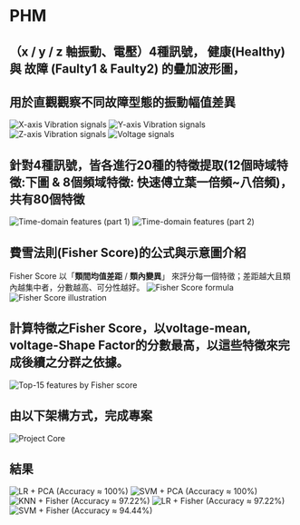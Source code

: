 # PHM

## （x / y / z 軸振動、電壓）4種訊號， 健康(Healthy)與 故障 (Faulty1 & Faulty2) 的疊加波形圖，
##  用於直觀觀察不同故障型態的振動幅值差異
![X-axis Vibration signals](X-axis_vib_signal.png)
![Y-axis Vibration signals](Y-axis_vib_signal.png)
![Z-axis Vibration signals](Z-axis_vib_signal.png)
![Voltage signals](vol_signal.png)

## 針對4種訊號，皆各進行20種的特徵提取(12個時域特徵:下圖 & 8個頻域特徵: 快速傅立葉一倍頻~八倍頻)，共有80個特徵
![Time-domain features (part 1)](時域特徵_1.png)
![Time-domain features (part 2)](時域特徵_2.png)

## 費雪法則(Fisher Score)的公式與示意圖介紹

Fisher Score 以「**類間均值差距** / **類內變異**」
來評分每一個特徵；差距越大且類內越集中者，分數越高、可分性越好。
![Fisher Score formula](Fisher_Score_公式.png)
![Fisher Score illustration](Fisher_Score_示意圖.png)

## 計算特徵之Fisher Score，以voltage-mean, voltage-Shape Factor的分數最高，以這些特徵來完成後續之分群之依據。
![Top-15 features by Fisher score](Fisher_Score_rank_result.png)

## 由以下架構方式，完成專案
![Project Core](Project_Core.png)

## 結果
![LR + PCA (Accuracy ≈ 100%)](LR_PCA_100.png)
![SVM + PCA (Accuracy ≈ 100%)](SVM_PCA_100.png)
![KNN + Fisher (Accuracy ≈ 97.22%)](KNN_FisherScore_97.png)
![LR + Fisher (Accuracy ≈ 97.22%)](LR_FisherScore_97.png)
![SVM + Fisher (Accuracy ≈ 94.44%)](SVM_FisherScore_94.png)






